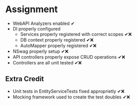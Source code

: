 # Assignment

- WebAPI Analyzers enabled ✔
- DI properly configured
  - Services properly registered with correct scopes ✔❌
  - DB context properly registered ✔❌
  - AutoMapper properly registered ✔❌
- NSwag properly setup ✔❌
- API controllers properly expose CRUD operations ✔❌
- Controllers are all unit tested ✔❌ 

## Extra Credit
- Unit tests in EntityServiceTests fixed approprietly ✔❌
- Mocking framework used to create the test doubles ✔❌
